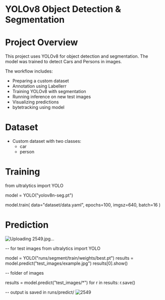 # YOLOv8 Object Detection & Segmentation 


# Project Overview 

This project uses YOLOv8 for object detection and segmentation.
The model was trained to detect Cars and Persons in images.

The workflow includes: 

- Preparing a custom dataset
- Annotation using Labellerr
- Training YOLOv8 with segmentation
- Running inference on new test images
- Visualizing predictions
- bytetracking using model

# Dataset 
- Custom dataset with two classes:
  - car
  - person

# Training 
from ultralytics import YOLO 

model = YOLO("yolov8n-seg.pt")

model.train( 
    data="dataset/data.yaml",
    epochs=100, 
    imgsz=640, 
    batch=16
) 



# Prediction 
![Uploading 2549.jpg…]()

-- for test images
from ultralytics import YOLO 

model = YOLO("runs/segment/train/weights/best.pt") 
results = model.predict("test_images/example.jpg") 
results[0].show() 

-- folder of images

results = model.predict("test_images/*")
for r in results: 
  r.save() 

-- output is saved in runs/predict/
![2549](https://github.com/user-attachments/assets/80d9da61-4100-47fb-9deb-b02fbfa614b5)
